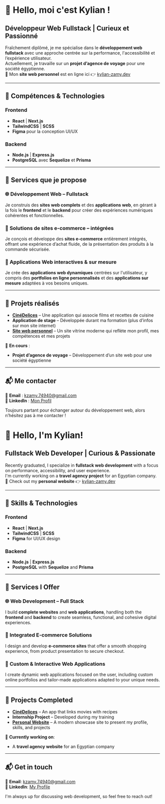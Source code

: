 # 👋 Hello, moi c'est Kylian !

## Développeur Web Fullstack | Curieux et Passionné  

Fraîchement diplômé, je me spécialise dans le **développement web fullstack** avec une approche centrée sur la performance, l'accessibilité et l’expérience utilisateur.  
Actuellement, je travaille sur un **projet d’agence de voyage** pour une société égyptienne.  
🎯 Mon **site web personnel** est en ligne ici 👉 [kylian-zamy.dev](https://kylian-zamy.dev)

---

## 🔧 Compétences & Technologies  

### Frontend  
- **React** | **Next.js**  
- **TailwindCSS** | **SCSS**  
- **Figma** pour la conception UI/UX  

### Backend  
- **Node.js** | **Express.js**  
- **PostgreSQL** avec **Sequelize** et **Prisma**

--- 

## 📌 Services que je propose  

### 🌐 **Développement Web** – **Fullstack**  
Je construis des **sites web complets** et des **applications web**, en gérant à la fois le **frontend** et le **backend** pour créer des expériences numériques cohérentes et fonctionnelles.

### 🛒 **Solutions de sites e-commerce** – **intégrées**  
Je conçois et développe des **sites e-commerce** entièrement intégrés, offrant une expérience d’achat fluide, de la présentation des produits à la commande sécurisée.

### 📱 **Applications Web interactives & sur mesure**  
Je crée des **applications web dynamiques** centrées sur l'utilisateur, y compris des **portfolios en ligne personnalisés** et des **applications sur mesure** adaptées à vos besoins uniques.

---

## 📌 Projets réalisés  

- **[CinéDelices](https://github.com/KylianZamy74/CineDelices)** – Une application qui associe films et recettes de cuisine  
- **Application de stage** – Développée durant ma formation (plus d’infos sur mon site internet)  
- **[Site web personnel](https://kylian-zamy.dev)** – Un site vitrine moderne qui reflète mon profil, mes compétences et mes projets  

📍 **En cours** :
- **Projet d’agence de voyage** – Développement d’un site web pour une société égyptienne

---

## 📬 Me contacter  

📩 **Email** : [kzamy.74940@gmail.com](mailto:kzamy.74940@gmail.com)  
🔗 **LinkedIn** : [Mon Profil](https://www.linkedin.com/in/kylian-zamy-b0a5ab303/)  

Toujours partant pour échanger autour du développement web, alors n’hésitez pas à me contacter !

# 👋 Hello, I'm Kylian!

## Fullstack Web Developer | Curious & Passionate  

Recently graduated, I specialize in **fullstack web development** with a focus on performance, accessibility, and user experience.  
I'm currently working on a **travel agency project** for an Egyptian company.  
🎯 Check out my **personal website** 👉 [kylian-zamy.dev](https://kylian-zamy.dev)

---

## 🔧 Skills & Technologies  

### Frontend  
- **React** | **Next.js**  
- **TailwindCSS** | **SCSS**  
- **Figma** for UI/UX design  

### Backend  
- **Node.js** | **Express.js**  
- **PostgreSQL** with **Sequelize** and **Prisma**

---

## 📌 Services I Offer  

### 🌐 **Web Development** – **Full Stack**  
I build **complete websites** and **web applications**, handling both the **frontend** and **backend** to create seamless, functional, and cohesive digital experiences.

### 🛒 **Integrated E-commerce Solutions**  
I design and develop **e-commerce sites** that offer a smooth shopping experience, from product presentation to secure checkout.

### 📱 **Custom & Interactive Web Applications**  
I create dynamic web applications focused on the user, including custom online portfolios and tailor-made applications adapted to your unique needs.

---

## 📌 Projects Completed  

- **[CinéDelices](https://github.com/KylianZamy74/CineDelices)** – An app that links movies with recipes  
- **Internship Project** – Developed during my training  
- **[Personal Website](https://kylian-zamy.dev)** – A modern showcase site to present my profile, skills, and projects  

📍 **Currently working on**:
- A **travel agency website** for an Egyptian company  

---

## 📬 Get in touch  

📩 **Email**: [kzamy.74940@gmail.com](mailto:kzamy.74940@gmail.com)  
🔗 **LinkedIn**: [My Profile](https://www.linkedin.com/in/kylian-zamy-b0a5ab303/)  

I'm always up for discussing web development, so feel free to reach out!


